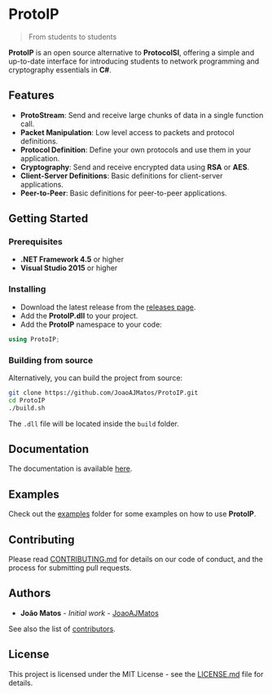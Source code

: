 # ProtoIP

> From students to students

**ProtoIP** is an open source alternative to **ProtocolSI**, offering a simple and up-to-date interface for introducing students to network programming and cryptography essentials in **C#**.

## Features

- **ProtoStream**: Send and receive large chunks of data in a single function call.
- **Packet Manipulation**: Low level access to packets and protocol definitions.
- **Protocol Definition**: Define your own protocols and use them in your application.
- **Cryptography**: Send and receive encrypted data using **RSA** or **AES**.
- **Client-Server Definitions**: Basic definitions for client-server applications.
- **Peer-to-Peer**: Basic definitions for peer-to-peer applications.

## Getting Started

### Prerequisites

- **.NET Framework 4.5** or higher
- **Visual Studio 2015** or higher

### Installing

- Download the latest release from the [releases page]().
- Add the **ProtoIP.dll** to your project.
- Add the **ProtoIP** namespace to your code:

```csharp
using ProtoIP;
```

### Building from source

Alternatively, you can build the project from source:

```bash
git clone https://github.com/JoaoAJMatos/ProtoIP.git
cd ProtoIP
./build.sh
```

The `.dll` file will be located inside the `build` folder.

## Documentation

The documentation is available [here](https://protoip.readthedocs.io/en/latest/).

## Examples

Check out the [examples](/examples/) folder for some examples on how to use **ProtoIP**.

## Contributing

Please read [CONTRIBUTING.md](/CONTRIBUTING.md) for details on our code of conduct, and the process for submitting pull requests.

## Authors

- **João Matos** - *Initial work* - [JoaoAJMatos](https://github.com/JoaoAJMatos)

See also the list of [contributors]().

## License

This project is licensed under the MIT License - see the [LICENSE.md](/LICENSE.md) file for details.